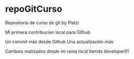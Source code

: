 # repoGitCurso

Repositorio de curso de git by Platzi

Mi primera contribucion local para Github 

Un commit más desde Github 
Una actualización más

Cambios realizados desde mi rama local llamda developer01